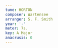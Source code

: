```yaml
---
tune: HORTON
composer: Wartensee
arranger: S. F. Smith
year: '-'
meter: 7s.
key: A Major
anacrusis: 0
---
```


